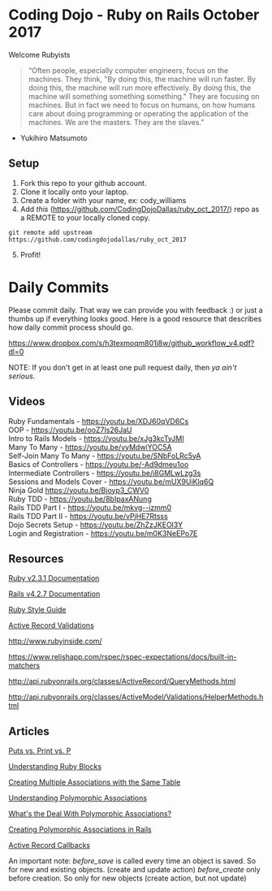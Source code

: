 # Coding Dojo - Ruby on Rails October 2017

Welcome Rubyists 

> “Often people, especially computer engineers, focus on the machines. They think, "By doing this, the machine will run faster. By doing this, the machine will run more effectively. By doing this, the machine will something something something." They are focusing on machines. But in fact we need to focus on humans, on how humans care about doing programming or operating the application of the machines. We are the masters. They are the slaves.”
- Yukihiro Matsumoto


## Setup
 1. Fork this repo to your github account.
 2. Clone it locally onto your laptop.
 3. Create a folder with your name, ex: cody_williams
 4. Add *this* (https://github.com/CodingDojoDallas/ruby_oct_2017/) repo as a REMOTE to your locally cloned copy.
```
git remote add upstream https://github.com/codingdojodallas/ruby_oct_2017
```
 5. Profit!
# Daily Commits

Please commit daily. That way we can provide you with feedback :) or just a thumbs up if everything looks good. Here is a good resource that describes how daily commit process should go.

https://www.dropbox.com/s/h3texmoqm801j8w/github_workflow_v4.pdf?dl=0

NOTE: If you don't get in at least one pull request daily, then *_ya ain't serious_*.

## Videos
Ruby Fundamentals - https://youtu.be/XDJ60qVD6Cs <br>
OOP - https://youtu.be/ooZ7Is26JaU <br>
Intro to Rails Models - https://youtu.be/xJg3kcTyJMI <br>
Many To Many - https://youtu.be/yyMdwiYOC5A <br>
Self-Join Many To Many - https://youtu.be/SNbFoLRc5yA <br>
Basics of Controllers - https://youtu.be/-Ad9dmeu1oo <br>
Intermediate Controllers - https://youtu.be/i8GMLwLzg3s <br>
Sessions and Models Cover - https://youtu.be/mUX9UiKlq6Q <br>
Ninja Gold https://youtu.be/Bjoyp3_CWV0 <br>
Ruby TDD - https://youtu.be/8bIpaxANung <br>
Rails TDD Part I - https://youtu.be/mkvg--izmm0 <br>
Rails TDD Part II - https://youtu.be/vPjHE7Rtsss <br>
Dojo Secrets Setup - https://youtu.be/ZhZzJKEOl3Y <br>
Login and Registration - https://youtu.be/m0K3NeEPo7E <br>

## Resources

[Ruby v2.3.1 Documentation](http://ruby-doc.org/core-2.3.1/ "Ruby v2.3.1 Documentation") <br>

[Rails v4.2.7 Documentation](http://guides.rubyonrails.org/v4.2/ "Rails v4.2.7 Documentation") <br>

[Ruby Style Guide](https://github.com/bbatsov/ruby-style-guide "Ruby Style Guide") <br>

[Active Record Validations](http://guides.rubyonrails.org/active_record_validations.html "Active Record Validations") <br>

http://www.rubyinside.com/

https://www.relishapp.com/rspec/rspec-expectations/docs/built-in-matchers

http://api.rubyonrails.org/classes/ActiveRecord/QueryMethods.html

http://api.rubyonrails.org/classes/ActiveModel/Validations/HelperMethods.html

## Articles

[Puts vs. Print vs. P](https://gist.github.com/MilanGrubnic70/11092705 "Puts vs. Print vs. P") <br>

[Understanding Ruby Blocks](http://mixandgo.com/blog/mastering-ruby-blocks-in-less-than-5-minutes "Understanding Ruby Blocks") <br>

[Creating Multiple Associations with the Same Table](http://www.spacevatican.org/2008/5/6/creating-multiple-associations-with-the-same-table/ "Creating Multiple Associations with the Same Table") <br>

[Understanding Polymorphic Associations](https://launchschool.com/blog/understanding-polymorphic-associations-in-rails "Understanding Polymorphic Associations") <br>

[What's the Deal With Polymorphic Associations?](https://robots.thoughtbot.com/whats-the-deal-with-rails-polymorphic-associations "What's the Deal With Polymorphic Associations?") <br>

[Creating Polymorphic Associations in Rails](http://culttt.com/2016/01/13/creating-polymorphic-relationships-in-ruby-on-rails/ "Creating Polymorphic Associations in Rails") <br>

[Active Record Callbacks](http://guides.rubyonrails.org/active_record_callbacks.html#available-callbacks "Active Record Callbacks") <br>

An important note:
*before_save* is called every time an object is saved. So for new and existing objects. (create and update action)
*before_create* only before creation. So only for new objects (create action, but not update)
